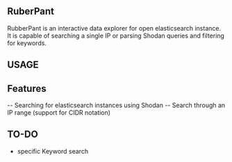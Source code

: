 ## RuberPant


RubberPant is an interactive data explorer for open elasticsearch instance. 
It is capable of searching a single IP or parsing Shodan queries and filtering for keywords.


## USAGE

## Features
-- Searching for elasticsearch instances using Shodan
-- Search through an IP range (support for CIDR notation)





## TO-DO
- specific Keyword search
